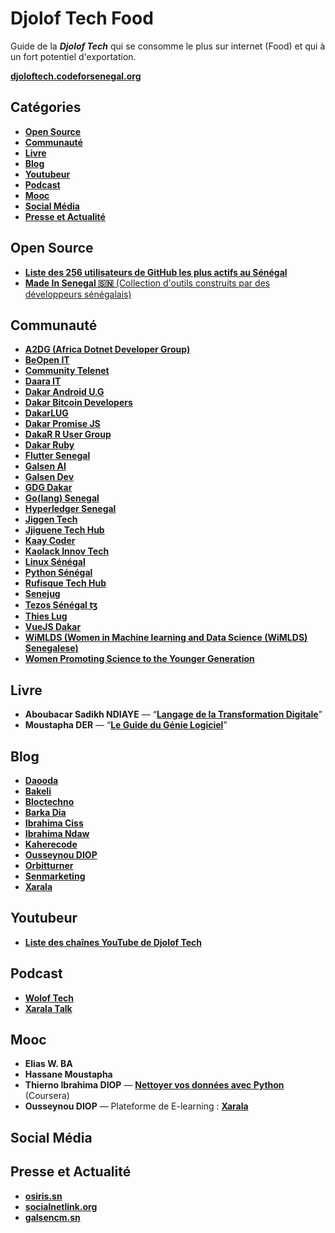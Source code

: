 # Djolof Tech Food

Guide de la ***Djolof Tech*** qui se consomme le plus sur internet (Food) et qui à un fort potentiel d'exportation.

[**djoloftech.codeforsenegal.org**](https://djoloftech.codeforsenegal.org)

## Catégories

* [**Open Source**](#Open-Source)
* [**Communauté**](#Communauté)
* [**Livre**](#Livre)
* [**Blog**](#Blog)
* [**Youtubeur**](#Youtubeur)
* [**Podcast**](#Podcast)
* [**Mooc**](#Mooc)
* [**Social Média**](#Social-Média)
* [**Presse et Actualité**](#Presse-et-Actualité)

## Open Source

* [**Liste des 256 utilisateurs de GitHub les plus actifs au Sénégal**](https://commits.top/senegal_private.html)
* [**Made In Senegal 🇸🇳** (Collection d'outils construits par des développeurs sénégalais)](https://github.com/Galsen-Dev-LAB/made-in-senegal)

## Communauté

* [**A2DG (Africa Dotnet Developer Group)**](content/Communautes/a2dc/_index.fr.md)
* [**BeOpen IT**](content/Communautes/beopenit/_index.fr.md)
* [**Community Telenet**](content/Communautes/community-telenet/_index.fr.md)
* [**Daara IT**](content/Communautes/daara-it/_index.fr.md)
* [**Dakar Android U.G**](content/Communautes/dakar-android-ug/_index.fr.md)
* [**Dakar Bitcoin Developers**](content/Communautes/dakar-bitcoin-developers/_index.fr.md)
* [**DakarLUG**](content/Communautes/dakar-lug/_index.fr.md)
* [**Dakar Promise JS**](content/Communautes/dakar-promise-js/_index.fr.md)
* [**DakaR R User Group**](content/Communautes/dakar-r-user-group/_index.fr.md)
* [**Dakar Ruby**](content/Communautes/dakar-ruby/_index.fr.md)
* [**Flutter Senegal**](content/Communautes/flutter-senegal/_index.fr.md)
* [**Galsen AI**](content/Communautes/galsen-ai/_index.fr.md)
* [**Galsen Dev**](content/Communautes/galsen-dev/_index.fr.md)
* [**GDG Dakar**](content/Communautes/gdg-dakar/_index.fr.md)
* [**Go(lang) Senegal**](content/Communautes/golang-senegal/_index.fr.md)
* [**Hyperledger Senegal**](content/Communautes/hyperledger-senegal/_index.fr.md)
* [**Jiggen Tech**](content/Communautes/jiggen-tech/_index.fr.md)
* [**Jjiguene Tech Hub**](content/Communautes/jjiguene-tech-Hub/_index.fr.md)
* [**Kaay Coder**](content/Communautes/kaay-coder/_index.fr.md)
* [**Kaolack Innov Tech**](content/Communautes/kaolack-innov-tech/_index.fr.md)
* [**Linux Sénégal**](content/Communautes/linux-senegal/_index.fr.md)
* [**Python Sénégal**](content/Communautes/python-senegal/_index.fr.md)
* [**Rufisque Tech Hub**](content/Communautes/rufisque-tech-hub/_index.fr.md)
* [**Senejug**](content/Communautes/Senejug/_index.fr.md)
* [**Tezos Sénégal ꜩ**](content/Communautes/tezos-senegal/_index.fr.md)
* [**Thies Lug**](content/Communautes/thies-lug/_index.fr.md)
* [**VueJS Dakar**](content/Communautes/vuejs-dakar/_index.fr.md)
* [**WiMLDS (Women in Machine learning and Data Science (WiMLDS) Senegalese)**](content/Communautes/wimlds/_index.fr.md)
* [**Women Promoting Science to the Younger Generation**](content/Communautes/wpsyg/_index.fr.md)

## Livre

* **Aboubacar Sadikh NDIAYE** — “[**Langage de la Transformation Digitale**](https://langagedigital.com)”
* **Moustapha DER** — “[**Le Guide du Génie Logiciel**](https://www.facebook.com/leguidedugenielogiciel/)”

## Blog

* [**Daooda**](https://www.daooda.dev/blog)
* [**Bakeli**](https://www.bakeli.tech/blog/)
* [**Bloctechno**](https://bloctechno.wordpress.com)
* [**Barka Dia**](https://barkadia.net/blog/)
* [**Ibrahima Ciss**](https://iciss.dev/)
* [**Ibrahima Ndaw**](https://www.ibrahima-ndaw.com/)
* [**Kaherecode**](https://www.kaherecode.com/)
* [**Ousseynou DIOP**](https://ousseynoudiop.com)
* [**Orbitturner**](https://orbitturner.com/blog/)
* [**Senmarketing**](https://blog.senmarketing.net)
* [**Xarala**](https://blog.xarala.co)

## Youtubeur

* [**Liste des chaînes YouTube de Djolof Tech**](https://github.com/daoodaba975/senegal-YouTuber-Dev-List)

## Podcast

* [**Wolof Tech**](https://woloftech.buzzsprout.com/)
* [**Xarala Talk**](https://anchor.fm/xarala-talk)

## Mooc

* **Elias W. BA**
* **Hassane Moustapha**
* **Thierno Ibrahima DIOP** — [**Nettoyer vos données avec Python**](https://www.coursera.org/projects/nettoyer-donnees-python) (Coursera)
* **Ousseynou DIOP**  — Plateforme de E-learning : [**Xarala**](https://xarala.co)

## Social Média

## Presse et Actualité

* [**osiris.sn**](http://www.osiris.sn/)
* [**socialnetlink.org**](https://www.socialnetlink.org/)
* [**galsencm.sn**](https://galsencm.sn/actualite/)
